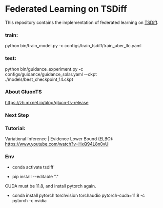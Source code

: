 # Federated Learning on TSDiff

This repository contains the implementation of federated learning on [TSDiff](https://github.com/amazon-science/unconditional-time-series-diffusion).

### train:

python bin/train_model.py -c configs/train_tsdiff/train_uber_tlc.yaml

### test:
python bin/guidance_experiment.py -c configs/guidance/guidance_solar.yaml --ckpt ./models/best_checkpoint_14.ckpt

### About GluonTS
https://zh.mxnet.io/blog/gluon-ts-release

### Next Step



### Tutorial: 
Variational Inference | Evidence Lower Bound (ELBO): https://www.youtube.com/watch?v=HxQ94L8n0vU

### Env

- conda activate tsdiff

- pip install --editable "."

CUDA must be 11.8, and install pytorch again.

- conda install pytorch torchvision torchaudio pytorch-cuda=11.8 -c pytorch -c nvidia